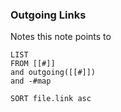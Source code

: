 ### Outgoing Links
Notes this note points to

```dataview
LIST
FROM [[#]]
and outgoing([[#]])
and -#map

SORT file.link asc
```
